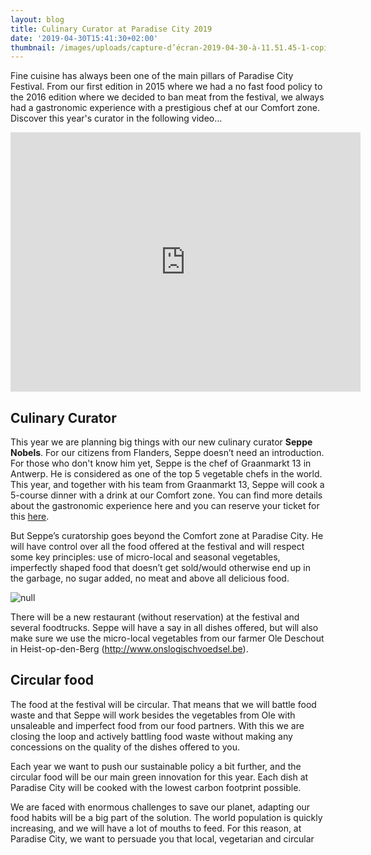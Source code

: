 ```yaml
---
layout: blog
title: Culinary Curator at Paradise City 2019
date: '2019-04-30T15:41:30+02:00'
thumbnail: /images/uploads/capture-d’écran-2019-04-30-à-11.51.45-1-copie.jpg
---
```

Fine cuisine has always been one of the main pillars of Paradise City Festival. From our first edition in 2015 where we had a no fast food policy to the 2016 edition where we decided to ban meat from the festival, we always had a gastronomic experience with a prestigious chef at our Comfort zone. Discover this year's curator in the following video...

<iframe width="560" height="415" src="https://www.youtube.com/embed/NYScuTI_PoI" frameborder="0" allow="accelerometer; autoplay; encrypted-media; gyroscope; picture-in-picture" allowfullscreen></iframe>

## Culinary Curator

This year we are planning big things with our new culinary curator **Seppe Nobels**. For our citizens from Flanders, Seppe doesn’t need an introduction. For those who don't know him yet, Seppe is the chef of Graanmarkt 13 in Antwerp. He is considered as one of the top 5 vegetable chefs in the world. This year, and together with his team from Graanmarkt 13, Seppe will cook a 5-course dinner with a drink at our Comfort zone. You can find more details about the gastronomic experience here and you can reserve your ticket for this [here](https://shop.paylogic.com/124808/17501/tickets). 

But Seppe’s curatorship goes beyond the Comfort zone at Paradise City. He will have control over all the food offered at the festival and will respect some key principles: use of micro-local and seasonal vegetables, imperfectly shaped food that doesn’t get sold/would otherwise end up in the garbage, no sugar added, no meat and above all delicious food.  

![null](/images/uploads/foodsmall.jpg)

There will be a new restaurant (without reservation) at the festival and several foodtrucks. Seppe will have a say in all dishes offered, but will also make sure we use the micro-local vegetables from our farmer Ole Deschout in Heist-op-den-Berg (http://www.onslogischvoedsel.be). 

## Circular food

The food at the festival will be circular. That means that we will battle food waste and that Seppe will work besides the vegetables from Ole with unsaleable and imperfect food from our food partners. With this we are closing the loop and actively battling food waste without making any concessions on the quality of the dishes offered to you. 

Each year we want to push our sustainable policy a bit further, and the circular food will be our main green innovation for this year. Each dish at Paradise City will be cooked with the lowest carbon footprint possible.

We are faced with enormous challenges to save our planet, adapting our food habits will be a big part of the solution. The world population is quickly increasing, and we will have a lot of mouths to feed. For this reason, at Paradise City, we want to persuade you that local, vegetarian and circular
